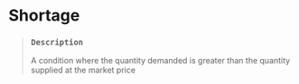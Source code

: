 # Shortage

> ### `Description`
>
> A condition where the quantity demanded is greater than the quantity supplied at the market price
